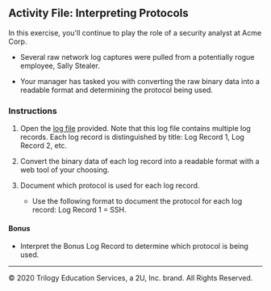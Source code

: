 ## Activity File: Interpreting Protocols

In this exercise, you'll continue to play the role of a security analyst at Acme Corp. 

- Several raw network log captures were pulled from a potentially rogue employee, Sally Stealer.

- Your manager has tasked you with converting the raw binary data into a readable format and determining the protocol being used.

### Instructions
   
   1. Open the [log file](../../../resources/logfile) provided. Note that this log file contains multiple log records. Each log record is distinguished by title: Log Record 1, Log Record 2, etc.
   
   2. Convert the binary data of each log record into a readable format with a web tool of your choosing.
   
   3. Document which protocol is used for each log record. 
         - Use the following format to document the protocol for each log record: Log Record 1  =   SSH. 
  

#### Bonus 
-  Interpret the Bonus Log Record to determine which protocol is being used.

---
 © 2020 Trilogy Education Services, a 2U, Inc. brand. All Rights Reserved.
